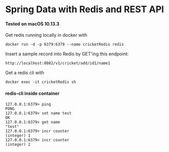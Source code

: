 # Spring Data with Redis and REST API
#### Tested on macOS 10.13.3
Get redis running locally in docker with
```
docker run -d -p 6379:6379 --name cricketRedis redis
```

Insert a sample record into Redis by GET'ing this endpoint:
```
http://localhost:8082/v1/cricket/add/id1/name1
```
Get a redis cli with
```
docker exec -it cricketRedis sh
```
#### redis-cli inside container
```
127.0.0.1:6379> ping
PONG
127.0.0.1:6379> set name test
OK
127.0.0.1:6379> get name
"test"
127.0.0.1:6379> incr counter
(integer) 1
127.0.0.1:6379> incr counter
(integer) 2
```

